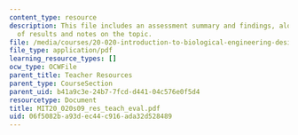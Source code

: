 ```yaml
---
content_type: resource
description: This file includes an assessment summary and findings, along with a table
  of results and notes on the topic.
file: /media/courses/20-020-introduction-to-biological-engineering-design-spring-2009/06f5082ba93dec44c916ada32d528489_MIT20_020s09_res_teach_eval.pdf
file_type: application/pdf
learning_resource_types: []
ocw_type: OCWFile
parent_title: Teacher Resources
parent_type: CourseSection
parent_uid: b41a9c3e-24b7-7fcd-d441-04c576e0f5d4
resourcetype: Document
title: MIT20_020s09_res_teach_eval.pdf
uid: 06f5082b-a93d-ec44-c916-ada32d528489
---
```

